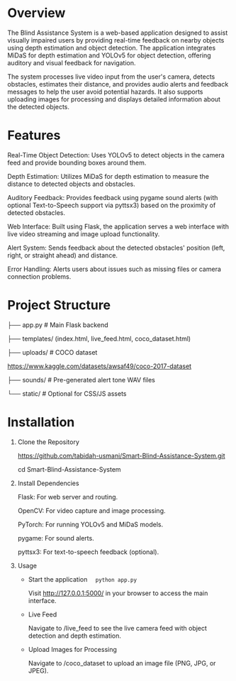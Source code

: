 # Overview

The Blind Assistance System is a web-based application designed to assist visually impaired users by providing real-time feedback on nearby objects using depth estimation and object detection. The application integrates MiDaS for depth estimation and YOLOv5 for object detection, offering auditory and visual feedback for navigation.

The system processes live video input from the user's camera, detects obstacles, estimates their distance, and provides audio alerts and feedback messages to help the user avoid potential hazards. It also supports uploading images for processing and displays detailed information about the detected objects.

# **Features**

Real-Time Object Detection: Uses YOLOv5 to detect objects in the camera feed and provide bounding boxes around them.

Depth Estimation: Utilizes MiDaS for depth estimation to measure the distance to detected objects and obstacles.

Auditory Feedback: Provides feedback using pygame sound alerts (with optional Text-to-Speech support via pyttsx3) based on the proximity of detected obstacles.

Web Interface: Built using Flask, the application serves a web interface with live video streaming and image upload functionality.

Alert System: Sends feedback about the detected obstacles' position (left, right, or straight ahead) and distance.

Error Handling: Alerts users about issues such as missing files or camera connection problems.

# Project Structure

   ├── app.py # Main Flask backend
   
   ├── templates/ (index.html, live_feed.html, coco_dataset.html)
   
   ├── uploads/ # COCO dataset

   https://www.kaggle.com/datasets/awsaf49/coco-2017-dataset
   
   ├── sounds/ # Pre-generated alert tone WAV files
   
   └── static/ # Optional for CSS/JS assets

# **Installation**
1. Clone the Repository
   
   https://github.com/tabidah-usmani/Smart-Blind-Assistance-System.git
   
   cd Smart-Blind-Assistance-System
   
3. Install Dependencies
   
    Flask: For web server and routing.

    OpenCV: For video capture and image processing.
    
    PyTorch: For running YOLOv5 and MiDaS models.
    
    pygame: For sound alerts.
    
    pyttsx3: For text-to-speech feedback (optional).

5. Usage
   
   * Start the application
   `   python app.py
   `

     Visit http://127.0.0.1:5000/ in your browser to access the main interface.

   * Live Feed
   
      Navigate to /live_feed to see the live camera feed with object detection and depth estimation.

   * Upload Images for Processing

      Navigate to /coco_dataset to upload an image file (PNG, JPG, or JPEG).


   


   
